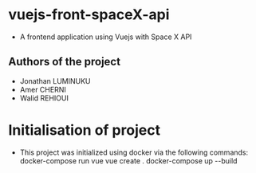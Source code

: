 # vuejs-front-spaceX-api

- A frontend application using Vuejs with Space X API

## Authors of the project

- Jonathan LUMINUKU
- Amer CHERNI
- Walid REHIOUI

# Initialisation of project

- This project was initialized using docker via the following commands:
  docker-compose run vue vue create .
  docker-compose up --build
